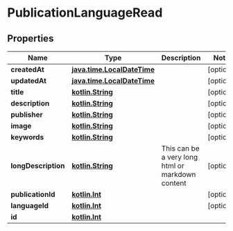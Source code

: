 # PublicationLanguageRead

## Properties
Name | Type | Description | Notes
------------ | ------------- | ------------- | -------------
**createdAt** | [**java.time.LocalDateTime**](java.time.LocalDateTime.md) |  |  [optional]
**updatedAt** | [**java.time.LocalDateTime**](java.time.LocalDateTime.md) |  |  [optional]
**title** | [**kotlin.String**](.md) |  |  [optional]
**description** | [**kotlin.String**](.md) |  |  [optional]
**publisher** | [**kotlin.String**](.md) |  |  [optional]
**image** | [**kotlin.String**](.md) |  |  [optional]
**keywords** | [**kotlin.String**](.md) |  |  [optional]
**longDescription** | [**kotlin.String**](.md) | This can be a very long html or markdown content |  [optional]
**publicationId** | [**kotlin.Int**](.md) |  |  [optional]
**languageId** | [**kotlin.Int**](.md) |  |  [optional]
**id** | [**kotlin.Int**](.md) |  | 
